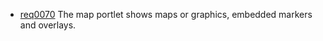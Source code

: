 * [req0070](https://github.com/PolitAktiv/politaktiv-requirements/tree/master/en/requirements/req0070.md) The map portlet shows maps or graphics, embedded markers and overlays.